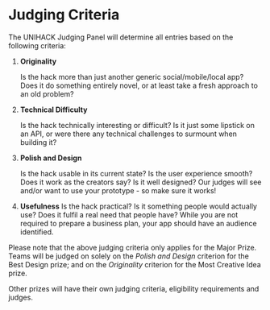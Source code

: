 # Judging Criteria

The UNIHACK Judging Panel will determine all entries based on the following criteria:

1.	**Originality**

    Is the hack more than just another generic social/mobile/local app?
    Does it do something entirely novel, or at least take a fresh approach to an
    old problem?

2.	**Technical Difficulty**

    Is the hack technically interesting or difficult? Is it just some lipstick
    on an API, or were there any technical challenges to surmount when building
    it?

3.	**Polish and Design**

    Is the hack usable in its current state? Is the user experience smooth? Does
    it work as the creators say? Is it well designed? Our judges will see and/or
    want to use your prototype - so make sure it works!

4.	**Usefulness**
    Is the hack practical? Is it something people would actually use? Does it
    fulfil a real need that people have? While you are not required to prepare a
    business plan, your app should have an audience identified.

Please note that the above judging criteria only applies for the Major Prize.
Teams will be judged on solely on the *Polish and Design* criterion for the Best
Design prize; and on the *Originality* criterion for the Most Creative Idea
prize.

Other prizes will have their own judging criteria, eligibility requirements and
judges.
